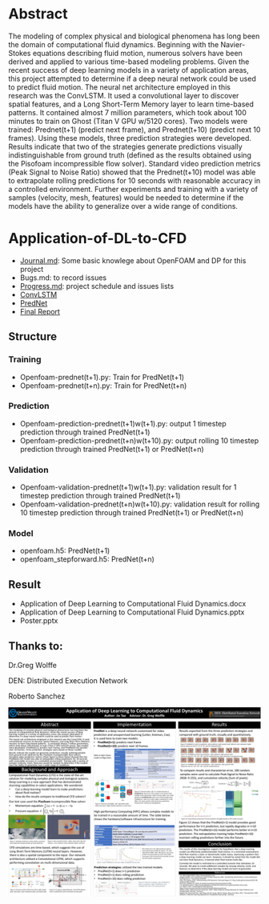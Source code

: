 # Abstract
The modeling of complex physical and biological phenomena has long been the domain of computational fluid dynamics.  Beginning with the Navier-Stokes equations describing fluid motion, numerous solvers have been derived and applied to various time-based modeling problems.  Given the recent success of deep learning models in a variety of application areas, this project attempted to determine if a deep neural network could be used to predict fluid motion.
The neural net architecture employed in this research was the ConvLSTM. It used a convolutional layer to discover spatial features, and a Long Short-Term Memory layer to learn time-based patterns.  It contained almost 7 million parameters, which took about 100 minutes to train on Ghost (Titan V GPU w/5120 cores). Two models were trained: Prednet(t+1) (predict next frame), and Prednet(t+10) (predict next 10 frames). Using these models, three prediction strategies were developed.
Results indicate that two of the strategies generate predictions visually indistinguishable from ground truth (defined as the results obtained using the Pisofoam incompressible flow solver).  Standard video prediction metrics (Peak Signal to Noise Ratio) showed that the Prednet(t+10) model was able to extrapolate rolling predictions for 10 seconds with reasonable accuracy in a controlled environment. Further experiments and training with a variety of samples (velocity, mesh, features) would be needed to determine if the models have the ability to generalize over a wide range of conditions.	


# Application-of-DL-to-CFD
* [Journal.md](https://github.com/neoaksa/Application-of-DL-to-CFD/blob/master/Journal.md): Some basic knowlege about OpenFOAM and DP for this project
* Bugs.md: to record issues
* [Progress.md](https://github.com/neoaksa/Application-of-DL-to-CFD/blob/master/Progress.md): project schedule and issues lists
* [ConvLSTM](https://www.jie-tao.com/convolutional-lstm/)
* [PredNet](https://coxlab.github.io/prednet/)
* [Final Report](https://github.com/neoaksa/Application-of-DL-to-CFD/blob/master/Application%20of%20Deep%20Learning%20to%20Computational%20Fluid%20Dynamics.pptx)

## Structure
### Training
* Openfoam-prednet(t+1).py: Train for PredNet(t+1)
* Openfoam-prednet(t+n).py: Train for PredNet(t+n)

### Prediction
* Openfoam-prediction-prednet(t+1)w(t+1).py: output 1 timestep prediction through trained PredNet(t+1)
* Openfoam-prediction-prednet(t+n)w(t+10).py: output rolling 10 timestep prediction through trained PredNet(t+1) or PredNet(t+n)

### Validation
* Openfoam-validation-prednet(t+1)w(t+1).py: validation result for 1 timestep prediction through trained PredNet(t+1)
* Openfoam-validation-prednet(t+n)w(t+10).py: validation result for rolling 10 timestep prediction through trained PredNet(t+1) or PredNet(t+n)

### Model
* openfoam.h5: PredNet(t+1) 
* openfoam_stepforward.h5: PredNet(t+n)

## Result
* Application of Deep Learning to Computational Fluid Dynamics.docx
* Application of Deep Learning to Computational Fluid Dynamics.pptx
* Poster.pptx

## Thanks to:
Dr.Greg Wolffe

DEN: Distributed Execution Network

Roberto Sanchez

![poster](/Poster.jpg)
